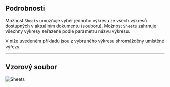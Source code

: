 ## Podrobnosti
Možnost `Sheets` umožňuje výběr jednoho výkresu ze všech výkresů dostupných v aktuálním dokumentu (souboru). Možnost `Sheets` zahrnuje všechny výkresy seřazené podle parametru názvu výkresu.

V níže uvedeném příkladu jsou z vybraného výkresu shromážděny umístěné výřezy.


___
## Vzorový soubor

![Sheets](./DSRevitNodesUI.Sheets_img.jpg)
